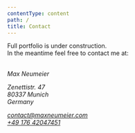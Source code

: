 ```yaml
---
contentType: content
path: /
title: Contact
---
```

<div class="container container__narrow text__center">
    <p>
Full portfolio is under construction.<br>
In the meantime feel free to contact me at:<br>
    <br>
    </p>
    <address>
        <p>Max Neumeier</p>
        <p>Zenettistr. 47<br>
        80337 Munich<br>
        Germany</p>
        <p><a href="mailto:contact@maxneumeier.com">contact@maxneumeier.com</a><br>
        <a href="tel:+4917642047451">+49 176 42047451</a></p>
    </address>
</div>
